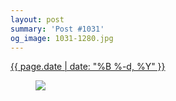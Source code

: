 ```yaml
---
layout: post
summary: 'Post #1031'
og_image: 1031-1280.jpg
---
```


<p>
 <time>
  <a href="/1031">
   {{ page.date | date: "%B %-d, %Y" }}
  </a>
 </time>
 <a href="/1031">
  <figure data-taken="10/27/2019">
   <img sizes="(min-width: 700px) 50vw, calc(100vw - 2rem)" src="{{ site.assets_url }}/1031-640.jpg" srcset="{{ site.assets_url }}/1031-320.jpg 320w, {{ site.assets_url }}/1031-640.jpg 640w, {{ site.assets_url }}/1031-960.jpg 960w, {{ site.assets_url }}/1031-1280.jpg 1280w"/>
  </figure>
 </a>
</p>
